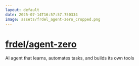 ```yaml
---
layout: default
date: 2025-07-14T16:57:57.750334
image: assets/frdel_agent-zero_cropped.png
---
```


# [frdel/agent-zero](https://github.com/frdel/agent-zero)

AI agent that learns, automates tasks, and builds its own tools
